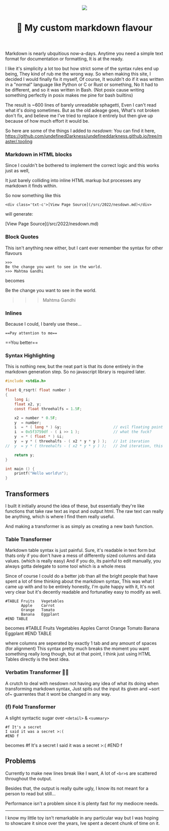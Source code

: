 <header>
<img src="https://imgs.xkcd.com/comics/standards.png" />

# 🍝 My custom markdown flavour
</header>

Markdown is nearly ubquitious now-a-days. Anytime you need a simple text format for documentation or formatting,
It is at the ready.

I like it's simplicity a lot too but how strict some of the syntax rules end up being, They kind of rub me the wrong way.
So when making this site, I decided I would finally fix it myself, Of course, It wouldn't do if it was written in a "normal" language like Python or C or Rust or something, No It had to be different, and so it was written in Bash. (Not posix cause writing something perfectly in posix makes me pine for bash builtins)

The result is ~600 lines of barely unreadable sphagetti, Even I can't read what
it's doing sometimes. But as the old adeage goes, What's not broken don't fix, and believe me I've tried to replace it entirely but then give up because of how much effort it would be.

So here are some of the things I added to *nesdown*:
You can find it here, https://github.com/undefinedDarkness/undefineddarkness.github.io/tree/master/.tooling

### Markdown in HTML blocks
Since I couldn't be bothered to implement the correct logic and this works just as well,

It just barely colliding into inline HTML markup but processes any markdown it finds within.

So now something like this
```
<div class='txt-c'>[View Page Source](/src/2022/nesdown.md)</div>
```
will generate:
<div class='txt-c'>[View Page Source](/src/2022/nesdown.md)</div>

### Block Quotes
This isn't anything new either, but I cant ever remember the syntax for other flavours

```
>>>
Be the change you want to see in the world.
>>> Mahtma Gandhi
```
becomes
>>>
Be the change you want to see in the world.
>>> Mahtma Gandhi

### Inlines
Because I could, I barely use these...
```
==Pay attention to me==
```

==You better==

### Syntax Highlighting
This is nothing new, but the neat part is that its done entirely in the markdown generation step.
So no javascript library is required later.

```c
#include <stdio.h>

float Q_rsqrt( float number )
{
    long i;
    float x2, y;
    const float threehalfs = 1.5F;

    x2 = number * 0.5F;
    y  = number;
    i  = * ( long * ) &y;                       // evil floating point bit level hacking
    i  = 0x5f3759df - ( i >> 1 );               // what the fuck? 
    y  = * ( float * ) &i;
    y  = y * ( threehalfs - ( x2 * y * y ) );   // 1st iteration
//  y  = y * ( threehalfs - ( x2 * y * y ) );   // 2nd iteration, this can be removed

    return y;
}

int main () {
    printf("Hello world\n");
}
```

## Transformers
I built it initially around the idea of these, but essentially they're like functions that take raw text as input and output html.
The raw text can really be anything, which is where I find them really useful.

And making a transformer is as simply as creating a new bash function.

### Table Transformer
Markdown table syntax is just painful. Sure, it's readable in text form but thats only if you don't have a mess of differently sized columns and data values. (which is really easy) And if you do, its painful to edit manually,
you always gotta delegate to some tool which is a whole mess

Since of course I could do a better job than all the bright people that have spent a lot of time thinking about the markdown syntax, This was what I came up with and to be entirely honestly, I'm quite happy with it, It's not very clear but it's decently readable and fortunatley easy to modify as well.

```
#TABLE Fruits   Vegetables
       Apple    Carrot
       Orange   Tomato
       Banana   Eggplant
#END TABLE
```
becomes
#TABLE	Fruits	Vegetables
		Apples	Carrot
		Orange	Tomato
		Banana	Eggplant
#END TABLE

where columns are seperated by exactly 1 tab and any amount of spaces (for alignment)
This syntax pretty much breaks the moment you want something really long though, but at that point, I think just using HTML Tables directly is the best idea.

### Verbatim Transformer 👨‍🦼
A crutch to deal with nesdown not having any idea of what its doing when transforming markdown syntax, Just spits out the input its given and ~sort of~ guarrentes that it wont be changed in any way.

### (f) Fold Transformer
A slight syntactic sugar over `<detail>` & `<summary>`

```
#f It's a secret
I said it was a secret >:(
#END f
```
becomes
#f It's a secret
I said it was a secret >:(
#END f

## Problems
Currently to make new lines break like I want, A lot of `<br>`s are scattered throughout the output.

Besides that, the output is really quite ugly, I know its not meant for a person to read but still...

Performance isn't a problem since it is plenty fast for my mediocre needs.

---

I know my little toy isn't remarkable in any particular way but I was hoping to showcare it since over the years, Ive spent a decent chunk of time on it.

